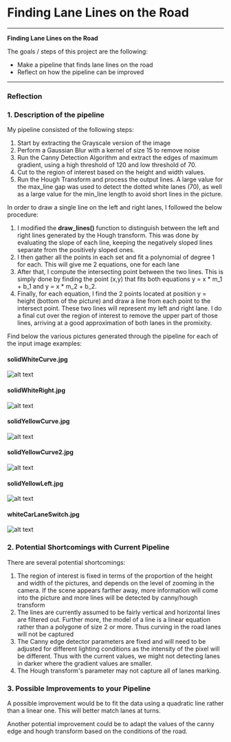 # **Finding Lane Lines on the Road** 

---

**Finding Lane Lines on the Road**

The goals / steps of this project are the following:
* Make a pipeline that finds lane lines on the road
* Reflect on how the pipeline can be improved


[//]: # (Image References)

[solidWhiteCurve]: ./test_images_out/solidWhiteCurve.jpg "Result"
[solidWhiteRight]: ./test_images_out/solidWhiteRight.jpg "Result"
[solidYellowCurve]: ./test_images_out/solidYellowCurve.jpg "Result"
[solidYellowCurve2]: ./test_images_out/solidYellowCurve2.jpg "Result"
[solidYellowLeft]: ./test_images_out/solidYellowLeft.jpg "Result"
[whiteCarLaneSwitch]: ./test_images_out/whiteCarLaneSwitch.jpg "Result"

---

### Reflection

### 1. Description of the pipeline

My pipeline consisted of the following steps:
1. Start by extracting the Grayscale version of the image
2. Perform a Gaussian Blur with a kernel of size 15 to remove noise 
3. Run the Canny Detection Algorithm and extract the edges of maximum gradient, using a high threshold of 120 and low threshold of 70.
4. Cut to the region of interest based on the height and width values.
5. Run the Hough Transform and process the output lines. A large value for the max_line gap was used to detect the dotted white lanes (70), as well as a large value for the min_line length to avoid short lines in the picture.

In order to draw a single line on the left and right lanes, I followed the below procedure:
1. I modified the **draw_lines()** function to distinguish between the left and right lines generated by the Hough transform. This was done by evaluating the slope of each line, keeping the negatively sloped lines separate from the positively sloped ones.
2. I then gather all the points in each set and fit a polynomial of degree 1 for each. This will give me 2 equations, one for each lane
3. After that, I compute the intersecting point between the two lines. This is simply done by finding the point (x,y) that fits both equations y = x * m_1 + b_1 and y = x * m_2 + b_2. 
4. Finally, for each equation, I find the 2 points located at position y = height (bottom of the picture) and draw a line from each point to the intersect point. These two lines will represent my left and right lane. I do a final cut over the region of interest to remove the upper part of those lines, arriving at a good approximation of both lanes in the promixity.

Find below the various pictures generated through the pipeline for each of the input image examples:

#### solidWhiteCurve.jpg  
![alt text][solidWhiteCurve]  

#### solidWhiteRight.jpg  
![alt text][solidWhiteRight]  

#### solidYellowCurve.jpg  
![alt text][solidYellowCurve]  

#### solidYellowCurve2.jpg  
![alt text][solidYellowCurve2]  

#### solidYellowLeft.jpg  
![alt text][solidYellowLeft]  

#### whiteCarLaneSwitch.jpg  
![alt text][whiteCarLaneSwitch]  


### 2.  Potential Shortcomings with Current Pipeline

There are several potential shortcomings: 

1. The region of interest is fixed in terms of the proportion of the height and width of the pictures, and depends on the level of zooming in the camera. If the scene appears farther away, more information will come into the picture and more lines will be detected by canny/hough transform 
2. The lines are currently assumed to be fairly vertical and horizontal lines are filtered out. Further more, the model of a line is a linear equation rather than a polygone of size 2 or more. Thus curving in the road lanes will not be captured
3. The Canny edge detector parameters are fixed and will need to be adjusted for different lighting conditions as the intensity of the pixel will be different. Thus with the current values, we might not detecting lanes in darker where the gradient values are smaller.
4. The Hough transform's parameter may not capture all of lanes marking. 


### 3. Possible Improvements to your Pipeline

A possible improvement would be to fit the data using a quadratic line rather than a linear one. This will better match lanes at turns. 

Another potential improvement could be to adapt the values of the canny edge and hough transform based on the conditions of the road. 
